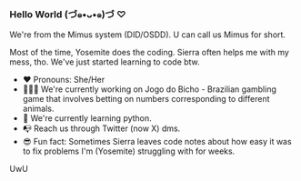 ### Hello World (づ๑•ᴗ•๑)づ ♡

We're from the Mimus system (DID/OSDD). U can call us Mimus for short.

Most of the time, Yosemite does the coding. Sierra often helps me with my mess, tho. We've just started learning to code btw.

- ❤️ Pronouns: She/Her
- 👩🏾‍💻 We're currently working on Jogo do Bicho - Brazilian gambling game that involves betting on numbers corresponding to different animals.
- 📝 We're currently learning python.
- 📭 Reach us through Twitter (now X) dms.
- 😎 Fun fact: Sometimes Sierra leaves code notes about how easy it was to fix problems I'm (Yosemite) struggling with for weeks.

UwU
